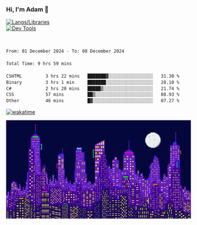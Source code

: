 ### Hi, I'm Adam 👋

[![Langs/Libraries](https://skillicons.dev/icons?i=cs,dotnet,js,css,html,sass,ts,jquery,bootstrap)](https://skillicons.dev)
<br/>
[![Dev Tools](https://skillicons.dev/icons?i=git,github,githubactions,visualstudio)](https://skillicons.dev)

<br/>

<!--START_SECTION:waka-->

```txt
From: 01 December 2024 - To: 08 December 2024

Total Time: 9 hrs 59 mins

CSHTML         3 hrs 22 mins   ███████▓░░░░░░░░░░░░░░░░░   31.30 %
Binary         3 hrs 1 min     ███████░░░░░░░░░░░░░░░░░░   28.10 %
C#             2 hrs 20 mins   █████▒░░░░░░░░░░░░░░░░░░░   21.74 %
CSS            57 mins         ██▒░░░░░░░░░░░░░░░░░░░░░░   08.93 %
Other          46 mins         █▓░░░░░░░░░░░░░░░░░░░░░░░   07.27 %
```

<!--END_SECTION:waka-->

[![wakatime](https://wakatime.com/badge/user/2234bda2-efd3-47c5-8724-79108edfe9aa.svg)](https://wakatime.com/@2234bda2-efd3-47c5-8724-79108edfe9aa)

![Pixelated city at night](./media/city.gif)
